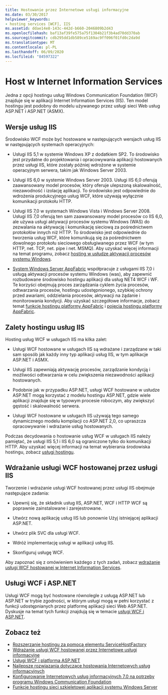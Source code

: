 ```yaml
---
title: Hostowanie przez Internetowe usługi informacyjne
ms.date: 03/30/2017
helpviewer_keywords:
- hosting services [WCF], IIS
ms.assetid: ddae14e8-143c-442d-b660-2046809b2d43
ms.openlocfilehash: baf13af39fe575a75f1304b21f3b4ad70dd370ab
ms.sourcegitcommit: cdb295dd1db589ce5169ac9ff096f01fd0c2da9d
ms.translationtype: MT
ms.contentlocale: pl-PL
ms.lasthandoff: 06/09/2020
ms.locfileid: "84597322"
---
```

# <a name="host-in-internet-information-services"></a>Host w Internet Information Services

Jedna z opcji hostingu usług Windows Communication Foundation (WCF) znajduje się w aplikacji Internet Information Services (IIS). Ten model hostingu jest podobny do modelu używanego przez usługi sieci Web usług ASP.NET i ASP.NET (ASMX).

## <a name="versions-of-iis"></a>Wersje usług IIS

Środowisko WCF może być hostowane w następujących wersjach usług IIS w następujących systemach operacyjnych:

- Usługi IIS 5,1 w systemie Windows XP z dodatkiem SP2. To środowisko jest przydatne do projektowania i opracowywania aplikacji hostowanych przez usługi IIS, które zostały później wdrożone w systemie operacyjnym serwera, takim jak Windows Server 2003.

- Usługi IIS 6,0 w systemie Windows Server 2003. Usługi IIS 6,0 oferują zaawansowany model procesów, który oferuje ulepszoną skalowalność, niezawodność i izolację aplikacji. To środowisko jest odpowiednie do wdrożenia produkcyjnego usług WCF, które używają wyłącznie komunikacji protokołu HTTP.

- Usługi IIS 7,0 w systemach Windows Vista i Windows Server 2008. Usługi IIS 7,0 oferują ten sam zaawansowany model procesów co IIS 6,0, ale używa usługi aktywacji procesów systemu Windows (WAS) do zezwalania na aktywację i komunikację sieciową za pośrednictwem protokołów innych niż HTTP. To środowisko jest odpowiednie do tworzenia usług WCF, które komunikują się za pośrednictwem dowolnego protokołu sieciowego obsługiwanego przez WCF (w tym HTTP, net. TCP, net. pipe i net. MSMQ). Aby uzyskać więcej informacji na temat programu, zobacz [hosting w usłudze aktywacji procesów systemu Windows](hosting-in-windows-process-activation-service.md).

- [System Windows Server AppFabric](https://docs.microsoft.com/previous-versions/appfabric/ff384253(v=azure.10)) współpracuje z usługami IIS 7,0 i usługą aktywacji procesów systemu Windows (was), aby zapewnić rozbudowane środowisko hostingu aplikacji dla usług NET4 WCF i WF. Te korzyści obejmują proces zarządzania cyklem życia procesów, odtwarzania procesów, hostingu udostępnionego, szybkiej ochrony przed awariami, oddzielania procesów, aktywacji na żądanie i monitorowania kondycji. Aby uzyskać szczegółowe informacje, zobacz temat [funkcje hostingu platformy AppFabric](https://docs.microsoft.com/previous-versions/appfabric/ee677189(v=azure.10)) i [pojęcia hostingu platformy AppFabric](https://docs.microsoft.com/previous-versions/appfabric/ee677371(v=azure.10)).

## <a name="benefits-of-iis-hosting"></a>Zalety hostingu usług IIS

Hosting usług WCF w usługach IIS ma kilka zalet:

- Usługi WCF hostowane w usługach IIS są wdrażane i zarządzane w taki sam sposób jak każdy inny typ aplikacji usług IIS, w tym aplikacje ASP.NET i ASMX.

- Usługi IIS zapewniają aktywację procesów, zarządzanie kondycją i możliwości odtwarzania w celu zwiększenia niezawodności aplikacji hostowanych.

- Podobnie jak w przypadku ASP.NET, usługi WCF hostowane w usłudze ASP.NET mogą korzystać z modelu hostingu ASP.NET, gdzie wiele aplikacji znajduje się w typowym procesie roboczym, aby zwiększyć gęstość i skalowalność serwera.

- Usługi WCF hostowane w usługach IIS używają tego samego dynamicznego modelu kompilacji co ASP.NET 2,0, co upraszcza opracowywanie i wdrażanie usług hostowanych.

Podczas decydowania o hostowanie usług WCF w usługach IIS należy pamiętać, że usługi IIS 5,1 i IIS 6,0 są ograniczone tylko do komunikacji HTTP. Aby uzyskać więcej informacji na temat wybierania środowiska hostingu, zobacz [usługi hostingu](../hosting-services.md).

## <a name="deploy-an-iis-hosted-wcf-service"></a>Wdrażanie usługi WCF hostowanej przez usługi IIS

Tworzenie i wdrażanie usługi WCF hostowanej przez usługi IIS obejmuje następujące zadania:

- Upewnij się, że składnik usług IIS, ASP.NET, WCF i HTTP WCF są poprawnie zainstalowane i zarejestrowane.

- Utwórz nową aplikację usług IIS lub ponownie Użyj istniejącej aplikacji ASP.NET.

- Utwórz plik SVC dla usługi WCF.

- Wdróż implementację usługi w aplikacji usług IIS.

- Skonfiguruj usługę WCF.

Aby zapoznać się z omówieniem każdego z tych zadań, zobacz [wdrażanie usługi WCF hostowanej w Internet Information Services](deploying-an-internet-information-services-hosted-wcf-service.md).

## <a name="wcf-services-and-aspnet"></a>Usługi WCF i ASP.NET

Usługi WCF mogą być hostowane równolegle z usługą ASP.NET lub ASP.NET w trybie zgodności, w którym usługi mogą w pełni korzystać z funkcji udostępnianych przez platformę aplikacji sieci Web ASP.NET. Dyskusje na temat tych funkcji znajdują się w temacie [usługi WCF i ASP.NET](wcf-services-and-aspnet.md).

## <a name="see-also"></a>Zobacz też

- [Rozszerzanie hostingu za pomocą elementu ServiceHostFactory](../extending/extending-hosting-using-servicehostfactory.md)
- [Wdrażanie usługi WCF hostowanej przez Internetowe usługi informacyjne](deploying-an-internet-information-services-hosted-wcf-service.md)
- [Usługi WCF i platforma ASP.NET](wcf-services-and-aspnet.md)
- [Najlepsze rozwiązania dotyczące hostowania Internetowych usług informacyjnych](internet-information-services-hosting-best-practices.md)
- [Konfigurowanie Internetowych usług informacyjnych 7.0 na potrzeby programu Windows Communication Foundation](configuring-iis-for-wcf.md)
- [Funkcje hostingu sieci szkieletowej aplikacji systemu Windows Server](https://docs.microsoft.com/previous-versions/appfabric/ee677189(v=azure.10))
